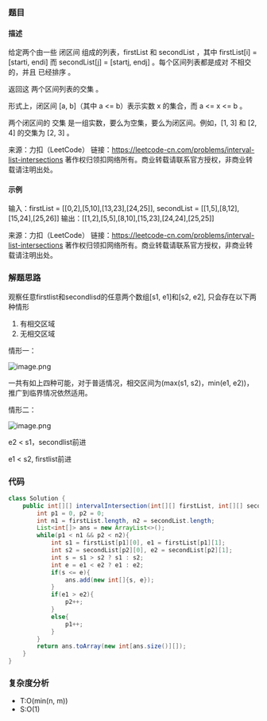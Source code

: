 ### 题目
#### 描述
给定两个由一些 闭区间 组成的列表，firstList 和 secondList ，其中 firstList[i] = [starti, endi] 而 secondList[j] = [startj, endj] 。每个区间列表都是成对 不相交 的，并且 已经排序 。

返回这 两个区间列表的交集 。

形式上，闭区间 [a, b]（其中 a <= b）表示实数 x 的集合，而 a <= x <= b 。

两个闭区间的 交集 是一组实数，要么为空集，要么为闭区间。例如，[1, 3] 和 [2, 4] 的交集为 [2, 3] 。

来源：力扣（LeetCode）
链接：https://leetcode-cn.com/problems/interval-list-intersections
著作权归领扣网络所有。商业转载请联系官方授权，非商业转载请注明出处。
#### 示例
输入：firstList = [[0,2],[5,10],[13,23],[24,25]], secondList = [[1,5],[8,12],[15,24],[25,26]]
输出：[[1,2],[5,5],[8,10],[15,23],[24,24],[25,25]]

来源：力扣（LeetCode）
链接：https://leetcode-cn.com/problems/interval-list-intersections
著作权归领扣网络所有。商业转载请联系官方授权，非商业转载请注明出处。
### 解题思路
观察任意firstlist和secondlisd的任意两个数组[s1, e1]和[s2, e2],
只会存在以下两种情形
1. 有相交区域
2. 无相交区域

情形一：

![image.png](https://pic.leetcode-cn.com/1621402660-xagAbe-image.png)

一共有如上四种可能，对于普适情况，相交区间为(max(s1, s2)，min(e1, e2))，推广到临界情况依然适用。

情形二：

![image.png](https://pic.leetcode-cn.com/1621402777-ilMzss-image.png)

e2 < s1，secondlist前进

e1 < s2, firstlist前进

### 代码

```java
class Solution {
    public int[][] intervalIntersection(int[][] firstList, int[][] secondList) {
        int p1 = 0, p2 = 0;
        int n1 = firstList.length, n2 = secondList.length;
        List<int[]> ans = new ArrayList<>();
        while(p1 < n1 && p2 < n2){
            int s1 = firstList[p1][0], e1 = firstList[p1][1];
            int s2 = secondList[p2][0], e2 = secondList[p2][1];
            int s = s1 > s2 ? s1 : s2;
            int e = e1 < e2 ? e1 : e2;
            if(s <= e){
                ans.add(new int[]{s, e});
            }
            if(e1 > e2){
                p2++;
            }
            else{
                p1++;
            }
        }
        return ans.toArray(new int[ans.size()][]);
    }
}
```
### 复杂度分析
- T:O(min(n, m))
- S:O(1)
